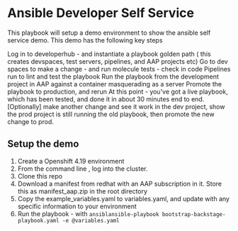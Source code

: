# Ansible Developer Self Service

This playbook will setup a demo environment to show the ansible self service demo.  This demo has the following key steps

Log in to developerhub - and instantiate a playbook golden path ( this creates devspaces, test servers, pipelines, and AAP projects etc)
Go to dev spaces to make a change - and run molecule tests - check in code
Pipelines run to lint and test the playbook
Run the playbook from the development project in AAP against a container masquerading as a server
Promote the playbook to production, and rerun 
At this point - you've got a live playbook, which has been tested, and done it in about 30 minutes end to end.
[Optionally] make another change and see it work in the dev project, show the prod project is still running the old playbook, then promote the new change to prod.


## Setup the demo

1. Create a Openshift 4.19 environment
2. From the command line , log into the cluster.
3. Clone this repo
3. Download a manifest from redhat with an AAP subscription in it.  Store this as manifest_aap.zip in the root directory
4. Copy the example_variables.yaml to variables.yaml, and update with any specific information to your environment
5. Run the playbook - with ```ansiblansible-playbook bootstrap-backstage-playbook.yaml -e @variables.yaml```

